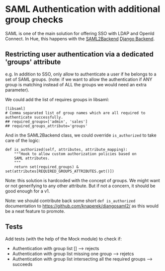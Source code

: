 
# SAML Authentication with additional group checks

SAML is one of the main solution for offering SSO with LDAP and OpenId Connect. In Hue, this happens with the [SAML2Backend](https://docs.gethue.com/administrator/configuration/server/#saml) [Django Backend](https://docs.djangoproject.com/en/3.0/ref/contrib/auth/).

## Restricting user authentication via a dedicated 'groups' attribute

e.g. In addition to SSO, only allow to authenticate a user if he belongs to a set of SAML groups. (note: if we want to allow the authentication if ANY group is matching instead of ALL the groups we would need an extra parameter).

We could add the list of requires groups in libsaml:

    [libsaml]
    # Comma separated list of group names which are all required to authenticate successfully.
    ## required_groups=['admin', 'sales']
    ## required_groups_attribute='groups'


And in the SAML2Backend class, we could override `is_authorized` to take care of the logic:

    def is_authorized(self, attributes, attribute_mapping):
        """Hook to allow custom authorization policies based on
        SAML attributes.
        """
        return set(required_groups) & set(attributes[REQUIRED_GROUPS_ATTRIBUTES.get()])

Note: this solution is hardcoded with the concept of groups. We might want or not generifying to any other attribute. But if not a concern, it should be good enough for a v1.

Note: we should contribute back some short `def is_authorized` documentation to https://github.com/knaperek/djangosaml2/ as this would be a neat feature to promote.

## Tests

Add tests (with the help of the Mock module) to check if:

* Authentication with group list [] --> rejects
* Authentication with group list missing one group --> rejetcs
* Authentication with group list intersecting all the required groups --> succeeds
